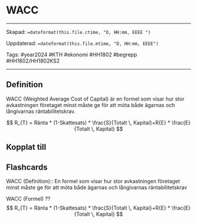 # WACC

---

Skapad: `=dateformat(this.file.ctime, "D, HH:mm, EEEE ")`

Uppdaterad: `=dateformat(this.file.mtime, "D, HH:mm, EEEE")`

Tags: #year2024 #KTH #ekonomi #HH1802 #begrepp #HH1802/HH1802KS2

---

## Definition

WACC (Weighted Average Cost of Capital) är en formel som visar hur stor avkastningen företaget minst måste ge för att möta både ägarnas och långivarnas räntabilitetskrav.

$$
R_{T} = Ränta * (1-Skattesats) * \frac{S}{Totalt \, Kapital}+R{E} * \frac{E}{Totalt \, Kapital}
$$

## Kopplat till

## Flashcards

WACC (Definition):: En formel som visar hur stor avkastningen företaget minst måste ge för att möta både ägarnas och långivarnas räntabilitetskrav
<!--SR:!2024-04-12,6,250!2024-04-21,15,290-->

WACC (Formel)
??
$$
R_{T} = Ränta * (1-Skattesats) * \frac{S}{Totalt \, Kapital}+R{E} * \frac{E}{Totalt \, Kapital}
$$
<!--SR:!2024-04-08,1,214!2024-04-09,3,254-->
